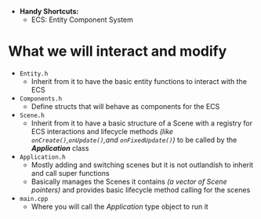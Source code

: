 - **Handy Shortcuts:**
	- ECS: Entity Component System
# What we will interact and modify
- `Entity.h`
	- Inherit from it to have the basic entity functions to interact with the ECS
- `Components.h`
	- Define structs that will behave as components for the ECS
- `Scene.h`
	- Inherit from it to have a basic structure of a Scene with a registry for ECS interactions and lifecycle methods _(like `onCreate()`,`onUpdate()`,and `onFixedUpdate()`)_ to be called by the **_Application_** class
- `Application.h`
	- Mostly adding and switching scenes but it is not outlandish to inherit and call super functions
	- Basically manages the Scenes it contains _(a vector of Scene pointers)_ and provides basic lifecycle method calling for the scenes
- `main.cpp`
	- Where you will call the _Application_ type object to run it